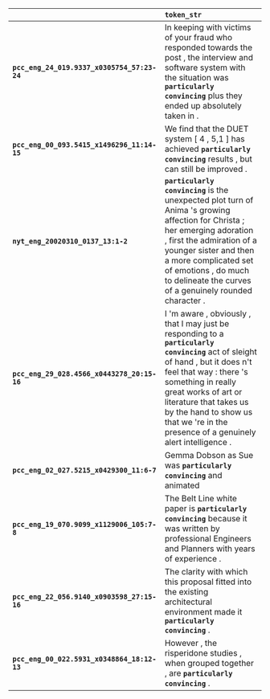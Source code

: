 |                                             | `token_str`                                                                                                                                                                                                                                                                                                             |
|:--------------------------------------------|:------------------------------------------------------------------------------------------------------------------------------------------------------------------------------------------------------------------------------------------------------------------------------------------------------------------------|
| **`pcc_eng_24_019.9337_x0305754_57:23-24`** | In keeping with victims of your fraud who responded towards the post , the interview and software system with the situation was __``particularly convincing``__ plus they ended up absolutely taken in .                                                                                                                |
| **`pcc_eng_00_093.5415_x1496296_11:14-15`** | We find that the DUET system [ 4 , 5,1 ] has achieved __``particularly convincing``__ results , but can still be improved .                                                                                                                                                                                             |
| **`nyt_eng_20020310_0137_13:1-2`**          | __``particularly convincing``__ is the unexpected plot turn of Anima 's growing affection for Christa ; her emerging adoration , first the admiration of a younger sister and then a more complicated set of emotions , do much to delineate the curves of a genuinely rounded character .                              |
| **`pcc_eng_29_028.4566_x0443278_20:15-16`** | I 'm aware , obviously , that I may just be responding to a __``particularly convincing``__ act of sleight of hand , but it does n't feel that way : there 's something in really great works of art or literature that takes us by the hand to show us that we 're in the presence of a genuinely alert intelligence . |
| **`pcc_eng_02_027.5215_x0429300_11:6-7`**   | Gemma Dobson as Sue was __``particularly convincing``__ and animated                                                                                                                                                                                                                                                    |
| **`pcc_eng_19_070.9099_x1129006_105:7-8`**  | The Belt Line white paper is __``particularly convincing``__ because it was written by professional Engineers and Planners with years of experience .                                                                                                                                                                   |
| **`pcc_eng_22_056.9140_x0903598_27:15-16`** | The clarity with which this proposal fitted into the existing architectural environment made it __``particularly convincing``__ .                                                                                                                                                                                       |
| **`pcc_eng_00_022.5931_x0348864_18:12-13`** | However , the risperidone studies , when grouped together , are __``particularly convincing``__ .                                                                                                                                                                                                                       |